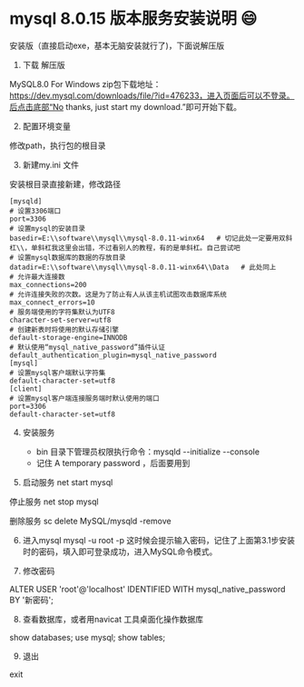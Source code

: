 # mysql 8.0.15 版本服务安装说明 😄

安装版（直接启动exe，基本无脑安装就行了)，下面说解压版

1. 下载 解压版

MySQL8.0 For Windows zip包下载地址：https://dev.mysql.com/downloads/file/?id=476233，进入页面后可以不登录。后点击底部“No thanks, just start my download.”即可开始下载。


2. 配置环境变量

修改path，执行包的根目录

3. 新建my.ini 文件


安装根目录直接新建，修改路径

```
[mysqld]
# 设置3306端口
port=3306
# 设置mysql的安装目录
basedir=E:\\software\\mysql\\mysql-8.0.11-winx64   # 切记此处一定要用双斜杠\\，单斜杠我这里会出错，不过看别人的教程，有的是单斜杠。自己尝试吧
# 设置mysql数据库的数据的存放目录
datadir=E:\\software\\mysql\\mysql-8.0.11-winx64\\Data   # 此处同上
# 允许最大连接数
max_connections=200
# 允许连接失败的次数。这是为了防止有人从该主机试图攻击数据库系统
max_connect_errors=10
# 服务端使用的字符集默认为UTF8
character-set-server=utf8
# 创建新表时将使用的默认存储引擎
default-storage-engine=INNODB
# 默认使用“mysql_native_password”插件认证
default_authentication_plugin=mysql_native_password
[mysql]
# 设置mysql客户端默认字符集
default-character-set=utf8
[client]
# 设置mysql客户端连接服务端时默认使用的端口
port=3306
default-character-set=utf8
```

4. 安装服务
    * bin 目录下管理员权限执行命令：mysqld --initialize --console
    * 记住 A temporary password ，后面要用到

5. 启动服务
net start mysql
  
停止服务 net stop mysql

删除服务 sc delete MySQL/mysqld -remove

6. 进入mysql
mysql -u root -p 这时候会提示输入密码，记住了上面第3.1步安装时的密码，填入即可登录成功，进入MySQL命令模式。

7. 修改密码

ALTER USER 'root'@'localhost' IDENTIFIED WITH mysql_native_password BY '新密码'; 


8. 查看数据库，或者用navicat 工具桌面化操作数据库

show databases;
use mysql;
show tables;

9. 退出

exit



